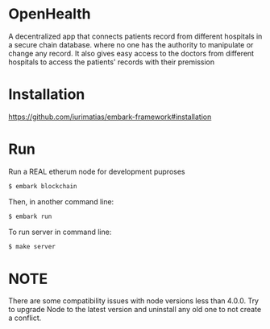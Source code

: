 # OpenHealth

A decentralized app that connects patients record from different hospitals in a secure chain database. where no one has the authority to manipulate or change any record. It also gives easy access to the doctors from different hospitals to access the patients' records with their premission


# Installation

https://github.com/iurimatias/embark-framework#installation


# Run 

Run a REAL etherum node for development puproses 

```Bash
$ embark blockchain
```

Then, in another command line:

```Bash
$ embark run
```

To run server in command line:

```Bash
$ make server
```

# NOTE

There are some compatibility issues with node versions less than 4.0.0. Try to upgrade Node to the latest version and uninstall any old one to not create a conflict.
